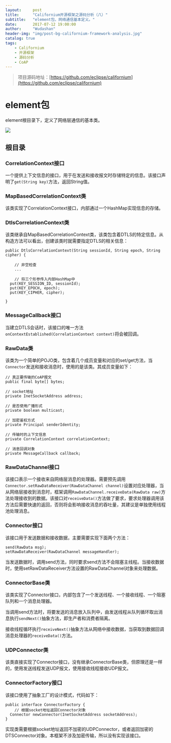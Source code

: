 ```yaml
---
layout:     post
title:      "Californium开源框架之源码分析（八）"
subtitle:   "element包，网络通信基本定义。"
date:       2017-07-12 19:00:00
author:     "Wudashan"
header-img: "img/post-bg-californium-framework-analysis.jpg"
catalog: true
tags:
    - Californium
    - 开源框架
    - 源码分析
    - CoAP
---
```


> 项目源码地址：[https://github.com/eclipse/californium](https://github.com/eclipse/californium)

# element包

element根目录下，定义了网络层通信的基本类。

![](http://o7x0ygc3f.bkt.clouddn.com/Californium%E5%BC%80%E6%BA%90%E6%A1%86%E6%9E%B6%E5%88%86%E6%9E%90/elements%E5%8C%85.png)

## 根目录

### CorrelationContext接口

一个提供上下文信息的接口，用于在发送和接收报文时存储特定的信息。该接口声明了`get(String key)`方法，返回String值。

### MapBasedCorrelationContext类

该类实现了CorrelationContext接口，内部通过一个HashMap实现信息的存储。

### DtlsCorrelationContext类

该类继承自MapBasedCorrelationContext类，该类包含着DTLS的特定信息。从构造方法可以看出，创建该类时就需要指定DTLS的相关信息：

```
public DtlsCorrelationContext(String sessionId, String epoch, String cipher) {

    // 非空检查
    ...

    // 将三个形参传入内部HashMap中
  put(KEY_SESSION_ID, sessionId);
  put(KEY_EPOCH, epoch);
  put(KEY_CIPHER, cipher);

}
```

### MessageCallback接口

当建立DTLS会话时，该接口的唯一方法`onContextEstablished(CorrelationContext context)`将会被回调。

### RawData类

该类为一个简单的POJO类，包含着几个成员变量和对应的set/get方法，当`Connector`发送和接收消息时，使用的是该类。其成员变量如下：

```
// 真正要传输的CoAP报文
public final byte[] bytes;

// socket地址
private InetSocketAddress address;

// 是否使用广播形式
private boolean multicast;

// 加密鉴权方式
private Principal senderIdentity;

// 传输时的上下文信息
private CorrelationContext correlationContext;

// 消息回调对象
private MessageCallback callback;
```

### RawDataChannel接口

该接口表示一个接收来自网络层消息的处理器。需要预先调用`Connector.setRawDataReceiver(RawDataChannel channel)`设置对应处理器，当从网络层接收到消息时，框架调用`RawDataChannel.receiveData(RawData raw)`方法处理接收到的数据。该接口对`receiveData()`方法做了要求，要求处理器调用该方法后需要快速的返回，否则将会影响接收消息的吞吐量，其建议是单独使用线程池处理消息。

### Connector接口

该接口用于发送数据和接收数据，主要需要实现下面两个方法：

```
send(RawData msg);
setRawDataReceiver(RawDataChannel messageHandler);
```

当发送数据时，调用send方法，同时要求send方法不会阻塞主线程。当接收数据时，使用setRawDataReceiver方法设置的RawDataChannel对象来处理数据。

### ConnectorBase类

该类实现了Connector接口，内部包含了一个发送线程、一个接收线程、一个阻塞队列和一个消息处理器。

当调用send方法时，将要发送的消息放入队列中，由发送线程从队列循环取出消息执行`sendNext()`抽象方法，即生产者和消费者隔离。

接收线程循环执行`receiveNext()`抽象方法从网络中接收数据，当获取到数据回调消息处理器的`receiveData()`方法。

### UDPConnector类

该类直接实现了Connector接口，没有继承ConnectorBase类，但原理还是一样的，使用发送线程发送UDP报文，使用接收线程接收UDP报文。

### ConnectorFactory接口

该接口使用了抽象工厂的设计模式，代码如下：

```
public interface ConnectorFactory {
    // 根据socket地址返回Connector对象
  Connector newConnector(InetSocketAddress socketAddress);
}
```

实现类需要根据socket地址返回不加密的UDPConnector，或者返回加密的DTSConnector对象。本框架不涉及加密传输，所以没有实现该接口。